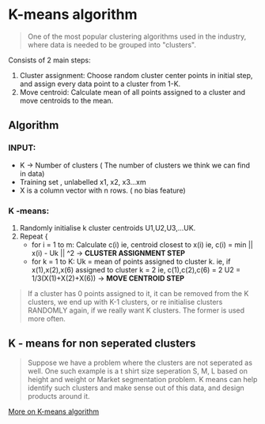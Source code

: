 # K-means algorithm

> One of the most popular clustering algorithms used in the industry, where data is needed to be grouped into "clusters".



Consists of 2 main steps:

1. Cluster assignment: Choose random cluster center points in initial step, and assign every data point to a cluster from 1-K.
2. Move centroid: Calculate mean of all points assigned to a cluster and move centroids to the mean.



## Algorithm

### INPUT:

* K -> Number of clusters ( The number of clusters we think we can find in data) 
* Training set , unlabelled x1, x2, x3...xm
* X is a column vector with n rows. ( no bias feature)


### K -means:

1. Randomly initialise k cluster centroids U1,U2,U3,...UK.
2. Repeat { 
   * for i = 1 to m:
        Calculate c(i) ie, centroid  closest to x(i)
        ie, c(i) = min || x(i) - Uk || ^2
    -> **CLUSTER ASSIGNMENT STEP**
   * for k = 1 to K:
        Uk = mean of points assigned to cluster k.
        ie, if x(1),x(2),x(6) assigned to cluster k = 2
        ie, c(1),c(2),c(6) = 2 U2 = 1/3(X(1)+X(2)+X(6))
    -> **MOVE CENTROID STEP**

> If a cluster has 0 points assigned to it, it can be removed from the K clusters, we end up with K-1 clusters, or re initialise clusters RANDOMLY again, if we really want K clusters. The former is used more often.


## K - means for non seperated clusters

> Suppose we have a problem where the clusters are not seperated as well. One such example is a t shirt size seperation S, M, L based on height and weight or Market segmentation problem. K means can help identify such clusters and make sense out of this data, and design products around it.

[More on K-means algorithm](https://www.coursera.org/learn/machine-learning/lecture/93VPG/k-means-algorithm)